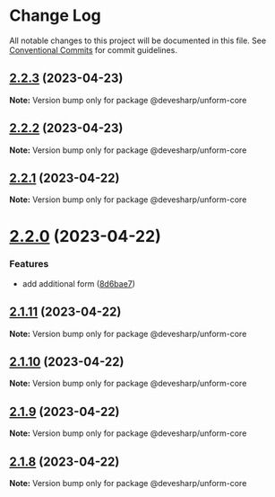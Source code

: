 # Change Log

All notable changes to this project will be documented in this file.
See [Conventional Commits](https://conventionalcommits.org) for commit guidelines.

## [2.2.3](https://github.com/unform/unform/compare/v2.2.2...v2.2.3) (2023-04-23)

**Note:** Version bump only for package @devesharp/unform-core





## [2.2.2](https://github.com/unform/unform/compare/v2.2.1...v2.2.2) (2023-04-23)

**Note:** Version bump only for package @devesharp/unform-core





## [2.2.1](https://github.com/unform/unform/compare/v2.2.0...v2.2.1) (2023-04-22)

**Note:** Version bump only for package @devesharp/unform-core





# [2.2.0](https://github.com/unform/unform/compare/v2.1.11...v2.2.0) (2023-04-22)


### Features

* add additional form ([8d6bae7](https://github.com/unform/unform/commit/8d6bae79a6213589f4ada7ddbebac2ce31778a6f))





## [2.1.11](https://github.com/unform/unform/compare/v2.1.10...v2.1.11) (2023-04-22)

**Note:** Version bump only for package @devesharp/unform-core





## [2.1.10](https://github.com/unform/unform/compare/v2.1.9...v2.1.10) (2023-04-22)

**Note:** Version bump only for package @devesharp/unform-core





## [2.1.9](https://github.com/unform/unform/compare/v2.1.8...v2.1.9) (2023-04-22)

**Note:** Version bump only for package @devesharp/unform-core





## [2.1.8](https://github.com/unform/unform/compare/v2.1.7-next.0...v2.1.8) (2023-04-22)

**Note:** Version bump only for package @devesharp/unform-core
